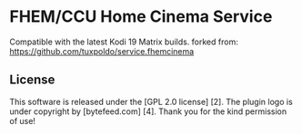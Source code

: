 FHEM/CCU Home Cinema Service
============================

Compatible with the latest Kodi 19 Matrix builds.
forked from: https://github.com/tuxpoldo/service.fhemcinema

License
-------
This software is released under the [GPL 2.0 license] [2].
The plugin logo is under copyright by [bytefeed.com] [4]. Thank you for the kind permission of use!

